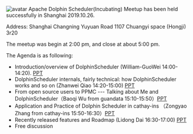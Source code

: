 ![avatar](https://github.com/apache/dolphinscheduler-website/tree/master/img/2019-10-26-user.jpg)
Apache Dolphin Scheduler(Incubating) Meetup has been held successfully in Shanghai 2019.10.26.

Address: Shanghai Changning Yuyuan Road 1107 Chuangyi space (Hongji) 3r20

The meetup was begin at 2:00 pm, and close at about 5:00 pm.

The Agenda is as following:

* Introduction/overview of DolphinScheduler (William-GuoWei 14:00-14:20). [PPT](https://github.com/apache/dolphinscheduler-website/tree/master/file/2019-10-26/DolphinScheduler_guowei.pptx)
* DolphinScheduler internals, fairly technical: how DolphinScheduler works and so on (Zhanwei Qiao 14:20-15:00) [PPT](https://github.com/apache/dolphinscheduler-website/tree/master/file/2019-10-26/DolphinScheduler_qiaozhanwei.pptx)
* From open source users to PPMC --- Talking about Me and DolphinScheduler（Baoqi Wu from guandata 15:10-15:50）[PPT](https://github.com/apache/dolphinscheduler-website/tree/master/file/2019-10-26/Dolphinescheduler_baoqiwu.pptx)
* Application and Practice of Dolphin Scheduler in cathay-ins （Zongyao Zhang from cathay-ins 15:50-16:30）[PPT](https://github.com/apache/dolphinscheduler-website/tree/master/file/2019-10-26/DolphinScheduler_zhangzongyao.pptx)
* Recently released features and Roadmap (Lidong Dai 16:30-17:00) [PPT](https://github.com/apache/dolphinscheduler-website/tree/master/file/2019-10-26/DolphinScheduler_dailidong.pptx)
* Free discussion
